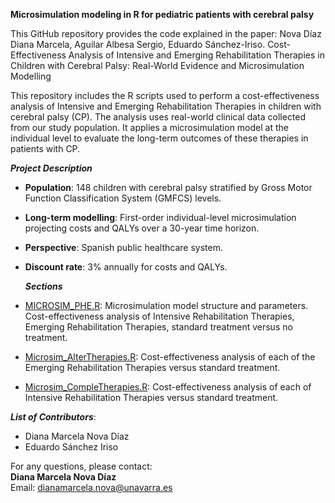 **Microsimulation modeling in R for pediatric patients with cerebral palsy**

This GitHub repository provides the code explained in the paper: Nova Díaz Diana Marcela, Aguilar Albesa Sergio, Eduardo Sánchez-Iriso.
Cost-Effectiveness Analysis of Intensive and Emerging Rehabilitation Therapies in Children with Cerebral Palsy: Real-World Evidence and Microsimulation Modelling


This repository includes the R scripts used to perform a cost-effectiveness analysis of Intensive and Emerging Rehabilitation Therapies in children with cerebral palsy (CP). The analysis uses real-world clinical data collected from our study population. It applies a microsimulation model at the individual level to evaluate the long-term outcomes of these therapies in patients with CP.

  ***Project Description***

- **Population**: 148 children with cerebral palsy stratified by Gross Motor Function Classification System (GMFCS) levels.
- **Long-term modelling**: First-order individual-level microsimulation projecting costs and QALYs over a 30-year time horizon.
- **Perspective**: Spanish public healthcare system.
- **Discount rate**: 3% annually for costs and QALYs.

  ***Sections***

- [MICROSIM_PHE.R](MICROSIM_PHE.R): Microsimulation model structure and parameters. Cost-effectiveness analysis of Intensive Rehabilitation Therapies, Emerging Rehabilitation Therapies, standard treatment versus no treatment.
- [Microsim_AlterTherapies.R](Microsim_AlterTherapies.R): Cost-effectiveness analysis of each of the Emerging Rehabilitation Therapies versus standard treatment.
- [Microsim_CompleTherapies.R](Microsim_CompleTherapies.R): Cost-effectiveness analysis of each of Intensive Rehabilitation Therapies versus standard treatment.

***List of Contributors***:
- Diana Marcela Nova Díaz
- Eduardo Sánchez Iriso

For any questions, please contact:  
**Diana Marcela Nova Díaz**  
Email: dianamarcela.nova@unavarra.es
